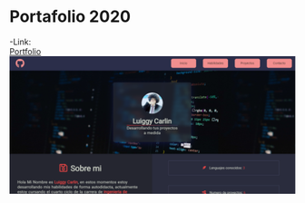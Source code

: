 # Portafolio 2020

-Link:  
[Portfolio](https://lgcarlinf.github.io/Portafolio/)  
![](img/preview.png)
